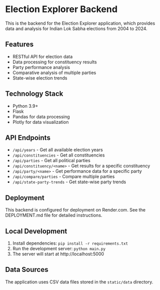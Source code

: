 # Election Explorer Backend

This is the backend for the Election Explorer application, which provides data and analysis for Indian Lok Sabha elections from 2004 to 2024.

## Features

- RESTful API for election data
- Data processing for constituency results
- Party performance analysis
- Comparative analysis of multiple parties
- State-wise election trends

## Technology Stack

- Python 3.9+
- Flask
- Pandas for data processing
- Plotly for data visualization

## API Endpoints

- `/api/years` - Get all available election years
- `/api/constituencies` - Get all constituencies
- `/api/parties` - Get all political parties
- `/api/constituency/<name>` - Get results for a specific constituency
- `/api/party/<name>` - Get performance data for a specific party
- `/api/compare/parties` - Compare multiple parties
- `/api/state-party-trends` - Get state-wise party trends

## Deployment

This backend is configured for deployment on Render.com. See the DEPLOYMENT.md file for detailed instructions.

## Local Development

1. Install dependencies: `pip install -r requirements.txt`
2. Run the development server: `python main.py`
3. The server will start at http://localhost:5000

## Data Sources

The application uses CSV data files stored in the `static/data` directory.
